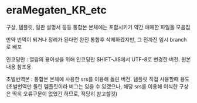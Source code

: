 # eraMegaten_KR_etc

구상, 템플릿, 일판 설명서 등등 통합본 본체에는 포함시키기 약간 애매한 파일들 모음집

만약 번역이 되거나 정리가 된다면 완전 통합후 삭제하겠지만, 그 전까진 임시 branch로 배포

인코딩만 : 열람의 용이성을 위해 인코딩만 SHIFT-JIS에서 UTF-8로 변경한 버전. 원본내용 참조용

초벌번역본 : 통합본 본체에 사용한 srs를 이용해 돌린 버전. 템플릿 직접 사용할때 용도
(초벌번역만 돌린 템플릿이라 버그는 있을 수 있겠으나, 해당 srs를 이용해 이식한 구상은 딱히 오류구문이 없었긴 하므로, 적당히 참고할것)
